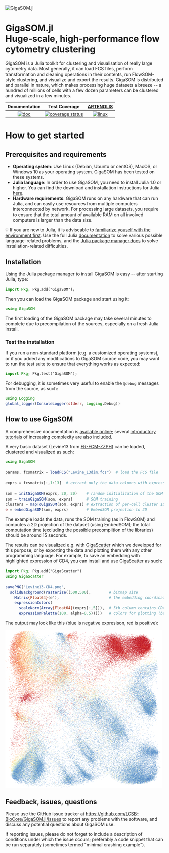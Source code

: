 ![GigaSOM.jl](https://prince.lcsb.uni.lu/GigaSOM.jl/img/logo-GigaSOM.jl.png?maxAge=0)

# GigaSOM.jl <br> Huge-scale, high-performance flow cytometry clustering

GigaSOM is a Julia toolkit for clustering and visualisation of really large cytometry data. Most generally, it can load FCS files, perform transformation and cleaning operations in their contents, run FlowSOM-style clustering, and visualize and export the results. GigaSOM is distributed and parallel in nature, which makes processing huge datasets a breeze -- a hundred of millions of cells with a few dozen parameters can be clustered and visualized in a few minutes.

| **Documentation** | **Test Coverage** | **[ARTENOLIS](http://opencobra.github.io/artenolis)** |
|:-----------------:|:------------:|:--------------------------:|
| [![doc](https://img.shields.io/badge/doc-GigaSOM-blue)](http://git.io/GigaSOM.jl) | [![coverage status](http://codecov.io/github/LCSB-BioCore/GigaSOM.jl/coverage.svg?branch=master)](http://codecov.io/github/LCSB-BioCore/GigaSOM.jl?branch=master) | [![linux](https://prince.lcsb.uni.lu/jenkins/job/GigaSOM.jl-branches-auto-linux/badge/icon)](https://prince.lcsb.uni.lu/jenkins/job/GigaSOM.jl-branches-auto-linux/) |

# How to get started

## Prerequisites and requirements

- **Operating system**: Use Linux (Debian, Ubuntu or centOS), MacOS, or Windows 10 as your operating system. GigaSOM has been tested on these systems.
- **Julia language**: In order to use GigaSOM, you need to install Julia 1.0 or higher. You can find the download and installation instructions for Julia [here](https://julialang.org/downloads/).
- **Hardware requirements**: GigaSOM runs on any hardware that can run Julia, and can easily use resources from multiple computers interconnected by network. For processing large datasets, you require to ensure that the total amount of available RAM on all involved computers is larger than the data size.

:bulb: If you are new to Julia, it is adviseable to [familiarize youself with
the environment
first](https://docs.julialang.org/en/v1/manual/getting-started/).  Use the full
Julia [documentation](https://docs.julialang.org) to solve various possible
language-related problems, and the [Julia package manager
docs](https://julialang.github.io/Pkg.jl/v1/getting-started/) to solve
installation-related difficulties.

## Installation

Using the Julia package manager to install GigaSOM is easy -- after starting Julia, type:

```julia
import Pkg; Pkg.add("GigaSOM");
```

Then you can load the GigaSOM package and start using it:

```julia
using GigaSOM
```

The first loading of the GigaSOM package may take several minutes to complete due to precompilation of the sources, especially on a fresh Julia install.

### Test the installation

If you run a non-standard platform (e.g. a customized operating systems), or if you added any modifications to GigaSOM source code, you may want to run the test suite to ensure that everything works as expected:

```julia
import Pkg; Pkg.test("GigaSOM");
```

For debugging, it is sometimes very useful to enable the `@debug` messages from the source, as such:
```julia
using Logging
global_logger(ConsoleLogger(stderr, Logging.Debug))
```

## How to use GigaSOM

A comprehensive documentation is [available online](https://lcsb-biocore.github.io/GigaSOM.jl/); several [introductory tutorials](https://lcsb-biocore.github.io/GigaSOM.jl/latest/tutorials/basicUsage/) of increasing complexity are also included.

A very basic dataset (Levine13 from [FR-FCM-ZZPH](https://flowrepository.org/id/FR-FCM-ZZPH)) can be loaded, clustered and visualized as such:

```julia
using GigaSOM

params, fcsmatrix = loadFCS("Levine_13dim.fcs")  # load the FCS file

exprs = fcsmatrix[:,1:13]  # extract only the data columns with expression values

som = initGigaSOM(exprs, 20, 20)    # random initialization of the SOM codebook
som = trainGigaSOM(som, exprs)      # SOM training
clusters = mapToGigaSOM(som, exprs) # extraction of per-cell cluster IDs
e = embedGigaSOM(som, exprs)        # EmbedSOM projection to 2D
```

The example loads the data, runs the SOM training (as in FlowSOM) and computes a 2D projection of the dataset (using EmbedSOM); the total computation time (excluding the possible precompiltion of the libraries) should be around 15 seconds.

The results can be visualized e.g. with [GigaScatter](https://github.com/LCSB-BioCore/GigaScatter.jl#usage-with-gigasomjl) which we developed for this purpose, or by exporting the data and plotting them with any other programming language. For example, to save an embedding with highlighted expression of CD4, you can install and use GigaScatter as such:

```julia
import Pkg; Pkg.add("GigaScatter")
using GigaScatter

savePNG("Levine13-CD4.png",
  solidBackground(rasterize((500,500),        # bitmap size
    Matrix{Float64}(e'),                      # the embedding coordinates
    expressionColors(
      scaleNorm(Array{Float64}(exprs[:,5])),  # 5th column contains CD4 expressions
      expressionPalette(100, alpha=0.5)))))   # colors for plotting (based on RdYlBu)
```

The output may look like this (blue is negative expresison, red is positive):

![Levine13 embedding with CD4 highlighted](docs/src/assets/Levine13-CD4.png "Levine13/CD4")


## Feedback, issues, questions

Please use the GitHub issue tracker at https://github.com/LCSB-BioCore/GigaSOM.jl/issues to report any problems with the software, and discuss any potential questions about GigaSOM use.

If reporting issues, please do not forget to include a description of conditions under which the issue occurs; preferably a code snippet that can be run separately (sometimes termed "minimal crashing example").

